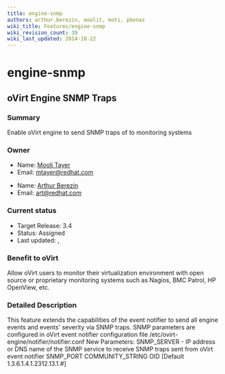 ```yaml
---
title: engine-snmp
authors: arthur.berezin, moolit, moti, pbenas
wiki_title: Features/engine-snmp
wiki_revision_count: 39
wiki_last_updated: 2014-10-22
---
```


# engine-snmp

## oVirt Engine SNMP Traps

### Summary

Enable oVirt engine to send SNMP traps of to monitoring systems

### Owner

*   Name: [Mooli Tayer](User:mtayer)
*   Email: <mtayer@redhat.com>

<!-- -->

*   Name: [Arthur Berezin](User:aberezin)
*   Email: <art@redhat.com>

### Current status

*   Target Release: 3.4
*   Status: Assigned
*   Last updated: ,

### Benefit to oVirt

Allow oVirt users to monitor their virtualization environment with open source or proprietary monitoring systems such as Nagios, BMC Patrol, HP OpenView, etc.

### Detailed Description

This feature extends the capabilities of the event notifier to send all engine events and events' severity via SNMP traps.
SNMP parameters are configured in oVirt event notifier configuration file /etc/ovirt-engine/notifier/notifier.conf
 New Parameters:
SNMP_SERVER - IP address or DNS name of the SNMP service to receive SNMP traps sent from oVirt event notifier
SNMP_PORT
COMMUNITY_STRING
OID [Default 1.3.6.1.4.1.2312.13.1.#]
